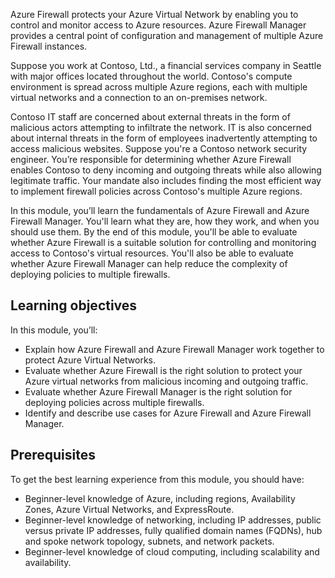 Azure Firewall protects your Azure Virtual Network by enabling you to control and monitor access to Azure resources. Azure Firewall Manager provides a central point of configuration and management of multiple Azure Firewall instances.

Suppose you work at Contoso, Ltd., a financial services company in Seattle with major offices located throughout the world. Contoso's compute environment is spread across multiple Azure regions, each with multiple virtual networks and a connection to an on-premises network.

Contoso IT staff are concerned about external threats in the form of malicious actors attempting to infiltrate the network. IT is also concerned about internal threats in the form of employees inadvertently attempting to access malicious websites. Suppose you're a Contoso network security engineer. You’re responsible for determining whether Azure Firewall enables Contoso to deny incoming and outgoing threats while also allowing legitimate traffic. Your mandate also includes finding the most efficient way to implement firewall policies across Contoso's multiple Azure regions.

In this module, you’ll learn the fundamentals of Azure Firewall and Azure Firewall Manager. You'll learn what they are, how they work, and when you should use them. By the end of this module, you'll be able to evaluate whether Azure Firewall is a suitable solution for controlling and monitoring access to Contoso's virtual resources. You'll also be able to evaluate whether Azure Firewall Manager can help reduce the complexity of deploying policies to multiple firewalls.

## Learning objectives

In this module, you’ll:

- Explain how Azure Firewall and Azure Firewall Manager work together to protect Azure Virtual Networks.
- Evaluate whether Azure Firewall is the right solution to protect your Azure virtual networks from malicious incoming and outgoing traffic.
- Evaluate whether Azure Firewall Manager is the right solution for deploying policies across multiple firewalls.
- Identify and describe use cases for Azure Firewall and Azure Firewall Manager.

## Prerequisites

To get the best learning experience from this module, you should have:

- Beginner-level knowledge of Azure, including regions, Availability Zones, Azure Virtual Networks, and ExpressRoute.
- Beginner-level knowledge of networking, including IP addresses, public versus private IP addresses, fully qualified domain names (FQDNs), hub and spoke network topology, subnets, and network packets.
- Beginner-level knowledge of cloud computing, including scalability and availability.
